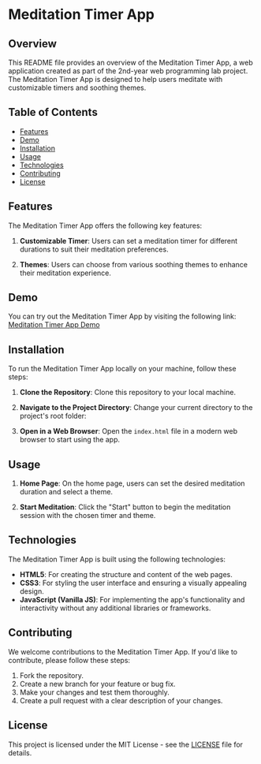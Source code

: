 # Meditation Timer App

## Overview

This README file provides an overview of the Meditation Timer App, a web application created as part of the 2nd-year web programming lab project. The Meditation Timer App is designed to help users meditate with customizable timers and soothing themes.

## Table of Contents

- [Features](#features)
- [Demo](#demo)
- [Installation](#installation)
- [Usage](#usage)
- [Technologies](#technologies)
- [Contributing](#contributing)
- [License](#license)

## Features

The Meditation Timer App offers the following key features:

1. **Customizable Timer**: Users can set a meditation timer for different durations to suit their meditation preferences.

2. **Themes**: Users can choose from various soothing themes to enhance their meditation experience.

## Demo

You can try out the Meditation Timer App by visiting the following link: [Meditation Timer App Demo](#)

## Installation

To run the Meditation Timer App locally on your machine, follow these steps:

1. **Clone the Repository**: Clone this repository to your local machine.

2. **Navigate to the Project Directory**: Change your current directory to the project's root folder:

3. **Open in a Web Browser**: Open the `index.html` file in a modern web browser to start using the app.

## Usage

1. **Home Page**: On the home page, users can set the desired meditation duration and select a theme.

2. **Start Meditation**: Click the "Start" button to begin the meditation session with the chosen timer and theme.

## Technologies

The Meditation Timer App is built using the following technologies:

- **HTML5**: For creating the structure and content of the web pages.
- **CSS3**: For styling the user interface and ensuring a visually appealing design.
- **JavaScript (Vanilla JS)**: For implementing the app's functionality and interactivity without any additional libraries or frameworks.

## Contributing

We welcome contributions to the Meditation Timer App. If you'd like to contribute, please follow these steps:

1. Fork the repository.
2. Create a new branch for your feature or bug fix.
3. Make your changes and test them thoroughly.
4. Create a pull request with a clear description of your changes.

## License

This project is licensed under the MIT License - see the [LICENSE](LICENSE) file for details.
